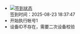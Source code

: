 - [![签到状态](https://github.com/womade/Cloud189-Actions/actions/workflows/main.yml/badge.svg?branch=main)](https://github.com/womade/Cloud189-Actions/actions/workflows/main.yml) <br> 签到时间：2025-08-23 18:37:47
- 开始执行帐号1
- 设备ID不存在，需要二次设备校验
